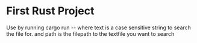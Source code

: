 # First Rust Project

Use by running cargo run -- <text> <path>
where text is a case sensitive string to search the file for. and path is the filepath to the textfile you want to search

